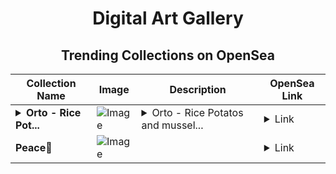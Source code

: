 <div align="center">

# Digital Art Gallery

## Trending Collections on OpenSea

| Collection Name                       | Image                                                                                     | Description                       | OpenSea Link                                                                                          |
|---------------------------------------|-------------------------------------------------------------------------------------------|-----------------------------------|--------------------------------------------------------------------------------------------------------|
| **<details><summary>Orto - Rice Pot...</summary>Orto - Rice Potatos and mussels</details>** | ![Image](https://i.seadn.io/s/raw/files/eeff342a3c364ce996e5463d70fde6b2.webp?w=500&auto=format?w=200&auto=format) | <details><summary>Orto - Rice Potatos and mussel...</summary>Orto - Rice Potatos and mussels</details> | <details><summary>Link</summary>[Orto - Rice Potatos and mussels](https://opensea.io/collection/orto-rice-potatos-and-mussels)</details> |
| **Peace🦋** | ![Image](https://i.seadn.io/s/raw/files/6ac70f6b3e141ce04e6d96791417e056.png?w=500&auto=format?w=200&auto=format) |  | <details><summary>Link</summary>[Peace🦋](https://opensea.io/collection/peace-335)</details> |

</div>